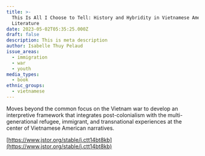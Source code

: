 ```yaml
---
title: >-
  This Is All I Choose to Tell: History and Hybridity in Vietnamese American
  Literature
date: 2023-05-02T05:35:25.000Z
draft: false
description: This is meta description
author: Isabelle Thuy Pelaud
issue_areas:
  - immigration
  - war
  - youth
media_types:
  - book
ethnic_groups:
  - vietnamese
---
```


Moves beyond the common focus on the Vietnam war to develop an interpretive framework that integrates post-colonialism with the multi-generational refugee, immigrant, and transnational experiences at the center of Vietnamese American narratives.

[https://www.jstor.org/stable/j.ctt14bt8kb](https://www.jstor.org/stable/j.ctt14bt8kb)
